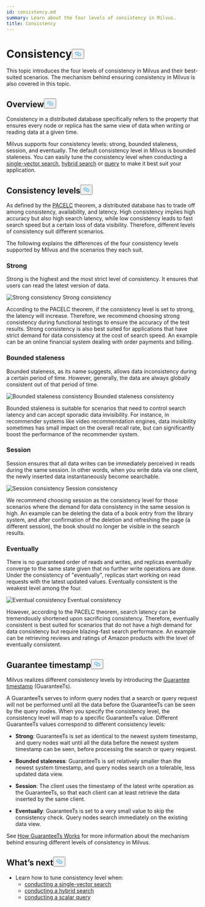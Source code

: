 ```yaml
---
id: consistency.md
summary: Learn about the four levels of consistency in Milvus.
title: Consistency
---
```

<h1 id="Consistency" class="common-anchor-header">Consistency<button data-href="#Consistency" class="anchor-icon" translate="no">
      <svg translate="no"
        aria-hidden="true"
        focusable="false"
        height="20"
        version="1.1"
        viewBox="0 0 16 16"
        width="16"
      >
        <path
          fill="#0092E4"
          fill-rule="evenodd"
          d="M4 9h1v1H4c-1.5 0-3-1.69-3-3.5S2.55 3 4 3h4c1.45 0 3 1.69 3 3.5 0 1.41-.91 2.72-2 3.25V8.59c.58-.45 1-1.27 1-2.09C10 5.22 8.98 4 8 4H4c-.98 0-2 1.22-2 2.5S3 9 4 9zm9-3h-1v1h1c1 0 2 1.22 2 2.5S13.98 12 13 12H9c-.98 0-2-1.22-2-2.5 0-.83.42-1.64 1-2.09V6.25c-1.09.53-2 1.84-2 3.25C6 11.31 7.55 13 9 13h4c1.45 0 3-1.69 3-3.5S14.5 6 13 6z"
        ></path>
      </svg>
    </button></h1><p>This topic introduces the four levels of consistency in Milvus and their best-suited scenarios. The mechanism behind ensuring consistency in Milvus is also covered in this topic.</p>
<h2 id="Overview" class="common-anchor-header">Overview<button data-href="#Overview" class="anchor-icon" translate="no">
      <svg translate="no"
        aria-hidden="true"
        focusable="false"
        height="20"
        version="1.1"
        viewBox="0 0 16 16"
        width="16"
      >
        <path
          fill="#0092E4"
          fill-rule="evenodd"
          d="M4 9h1v1H4c-1.5 0-3-1.69-3-3.5S2.55 3 4 3h4c1.45 0 3 1.69 3 3.5 0 1.41-.91 2.72-2 3.25V8.59c.58-.45 1-1.27 1-2.09C10 5.22 8.98 4 8 4H4c-.98 0-2 1.22-2 2.5S3 9 4 9zm9-3h-1v1h1c1 0 2 1.22 2 2.5S13.98 12 13 12H9c-.98 0-2-1.22-2-2.5 0-.83.42-1.64 1-2.09V6.25c-1.09.53-2 1.84-2 3.25C6 11.31 7.55 13 9 13h4c1.45 0 3-1.69 3-3.5S14.5 6 13 6z"
        ></path>
      </svg>
    </button></h2><p>Consistency in a distributed database specifically refers to the property that ensures every node or replica has the same view of data when writing or reading data at a given time.</p>
<p>Milvus supports four consistency levels:  strong, bounded staleness, session, and eventually. The default consistency level in Milvus is bounded staleness.  You can easily tune the consistency level when conducting a <a href="/docs/fr/single-vector-search.md">single-vector search</a>, <a href="/docs/fr/multi-vector-search.md">hybrid search</a> or <a href="/docs/fr/get-and-scalar-query.md">query</a> to make it best suit your application.</p>
<h2 id="Consistency-levels" class="common-anchor-header">Consistency levels<button data-href="#Consistency-levels" class="anchor-icon" translate="no">
      <svg translate="no"
        aria-hidden="true"
        focusable="false"
        height="20"
        version="1.1"
        viewBox="0 0 16 16"
        width="16"
      >
        <path
          fill="#0092E4"
          fill-rule="evenodd"
          d="M4 9h1v1H4c-1.5 0-3-1.69-3-3.5S2.55 3 4 3h4c1.45 0 3 1.69 3 3.5 0 1.41-.91 2.72-2 3.25V8.59c.58-.45 1-1.27 1-2.09C10 5.22 8.98 4 8 4H4c-.98 0-2 1.22-2 2.5S3 9 4 9zm9-3h-1v1h1c1 0 2 1.22 2 2.5S13.98 12 13 12H9c-.98 0-2-1.22-2-2.5 0-.83.42-1.64 1-2.09V6.25c-1.09.53-2 1.84-2 3.25C6 11.31 7.55 13 9 13h4c1.45 0 3-1.69 3-3.5S14.5 6 13 6z"
        ></path>
      </svg>
    </button></h2><p>As defined by the <a href="https://en.wikipedia.org/wiki/PACELC_theorem">PACELC</a> theorem, a distributed database has to trade off among consistency, availability, and latency. High consistency implies high accuracy but also high search latency, while low consistency leads to fast search speed but a certain loss of data visibility. Therefore, different levels of consistency suit different scenarios.</p>
<p>The following explains the differences of the four consistency levels supported by Milvus and the scenarios they each suit.</p>
<h3 id="Strong" class="common-anchor-header">Strong</h3><p>Strong is the highest and the most strict level of consistency. It ensures that users can read the latest version of data.</p>
<p>
  <span class="img-wrapper">
    <img translate="no" src="/docs/v2.4.x/assets/Consistency_Strong.png" alt="Strong consistency" class="doc-image" id="strong-consistency" />
    <span>Strong consistency</span>
  </span>
</p>
<p>According to the PACELC theorem, if the consistency level is set to strong, the latency will increase. Therefore, we recommend choosing strong consistency during functional testings to ensure the accuracy of the test results. Strong consistency is also best suited for applications that have strict demand for data consistency at the cost of search speed. An example can be an online financial system dealing with order payments and billing.</p>
<h3 id="Bounded-staleness" class="common-anchor-header">Bounded staleness</h3><p>Bounded staleness, as its name suggests, allows data inconsistency during a certain period of time. However, generally, the data are always globally consistent out of that period of time.</p>
<p>
  <span class="img-wrapper">
    <img translate="no" src="/docs/v2.4.x/assets/Consistency_Bounded.png" alt="Bounded staleness consistency" class="doc-image" id="bounded-staleness-consistency" />
    <span>Bounded staleness consistency</span>
  </span>
</p>
<p>Bounded staleness is suitable for scenarios that need to control search latency and can accept sporadic data invisibility. For instance, in recommender systems like video recommendation engines, data invisibility sometimes has small impact on the overall recall rate, but can significantly boost the performance of the recommender system.</p>
<h3 id="Session" class="common-anchor-header">Session</h3><p>Session ensures that all data writes can be immediately perceived in reads during the same session. In other words, when you write data via one client, the newly inserted data instantaneously become searchable.</p>
<p>
  <span class="img-wrapper">
    <img translate="no" src="/docs/v2.4.x/assets/Consistency_Session.png" alt="Session consistency" class="doc-image" id="session-consistency" />
    <span>Session consistency</span>
  </span>
</p>
<p>We recommend choosing session as the consistency level for those scenarios where the demand for data consistency in the same session is high. An example can be deleting the data of a book entry from the library system, and after confirmation of the deletion and refreshing the page (a different session), the book should no longer be visible in the search results.</p>
<h3 id="Eventually" class="common-anchor-header">Eventually</h3><p>There is no guaranteed order of reads and writes, and replicas eventually converge to the same state given that no further write operations are done. Under the consistency of &quot;eventually&quot;, replicas start working on read requests with the latest updated values. Eventually consistent is the weakest level among the four.</p>
<p>
  <span class="img-wrapper">
    <img translate="no" src="/docs/v2.4.x/assets/Consistency_Eventual.png" alt="Eventual consistency" class="doc-image" id="eventual-consistency" />
    <span>Eventual consistency</span>
  </span>
</p>
<p>However, according to the PACELC theorem, search latency can be tremendously shortened upon sacrificing consistency. Therefore, eventually consistent is best suited for scenarios that do not have a high demand for data consistency but require blazing-fast search performance. An example can be retrieving reviews and ratings of Amazon products with the level of eventually consistent.</p>
<h2 id="Guarantee-timestamp" class="common-anchor-header">Guarantee timestamp<button data-href="#Guarantee-timestamp" class="anchor-icon" translate="no">
      <svg translate="no"
        aria-hidden="true"
        focusable="false"
        height="20"
        version="1.1"
        viewBox="0 0 16 16"
        width="16"
      >
        <path
          fill="#0092E4"
          fill-rule="evenodd"
          d="M4 9h1v1H4c-1.5 0-3-1.69-3-3.5S2.55 3 4 3h4c1.45 0 3 1.69 3 3.5 0 1.41-.91 2.72-2 3.25V8.59c.58-.45 1-1.27 1-2.09C10 5.22 8.98 4 8 4H4c-.98 0-2 1.22-2 2.5S3 9 4 9zm9-3h-1v1h1c1 0 2 1.22 2 2.5S13.98 12 13 12H9c-.98 0-2-1.22-2-2.5 0-.83.42-1.64 1-2.09V6.25c-1.09.53-2 1.84-2 3.25C6 11.31 7.55 13 9 13h4c1.45 0 3-1.69 3-3.5S14.5 6 13 6z"
        ></path>
      </svg>
    </button></h2><p>Milvus realizes different consistency levels by introducing the <a href="https://github.com/milvus-io/milvus/blob/f3f46d3bb2dcae2de0bdb7bc0f7b20a72efceaab/docs/developer_guides/how-guarantee-ts-works.md">Guarantee timestamp</a> (GuaranteeTs).</p>
<p>A GuaranteeTs serves to inform query nodes that a search or query request will not be performed until all the data before the GuaranteeTs can be seen by the query nodes. When you specify the consistency level, the consistency level will map to a specific GuaranteeTs value. Different GuaranteeTs values correspond to different consistency levels:</p>
<ul>
<li><p><strong>Strong</strong>: GuaranteeTs is set as identical to the newest system timestamp, and query nodes wait until all the data before the newest system timestamp can be seen, before processing the search or query request.</p></li>
<li><p><strong>Bounded staleness</strong>: GuaranteeTs is set relatively smaller than the newest system timestamp, and query nodes search on a tolerable, less updated data view.</p></li>
<li><p><strong>Session</strong>: The client uses the timestamp of the latest write operation as the GuaranteeTs, so that each client can at least retrieve the data inserted by the same client.</p></li>
<li><p><strong>Eventually</strong>: GuaranteeTs is set to a very small value to skip the consistency check. Query nodes search immediately on the existing data view.</p></li>
</ul>
<p>See <a href="https://github.com/milvus-io/milvus/blob/f3f46d3bb2dcae2de0bdb7bc0f7b20a72efceaab/docs/developer_guides/how-guarantee-ts-works.md">How GuaranteeTs Works</a> for more information about the mechanism behind ensuring different levels of consistency in Milvus.</p>
<h2 id="Whats-next" class="common-anchor-header">What’s next<button data-href="#Whats-next" class="anchor-icon" translate="no">
      <svg translate="no"
        aria-hidden="true"
        focusable="false"
        height="20"
        version="1.1"
        viewBox="0 0 16 16"
        width="16"
      >
        <path
          fill="#0092E4"
          fill-rule="evenodd"
          d="M4 9h1v1H4c-1.5 0-3-1.69-3-3.5S2.55 3 4 3h4c1.45 0 3 1.69 3 3.5 0 1.41-.91 2.72-2 3.25V8.59c.58-.45 1-1.27 1-2.09C10 5.22 8.98 4 8 4H4c-.98 0-2 1.22-2 2.5S3 9 4 9zm9-3h-1v1h1c1 0 2 1.22 2 2.5S13.98 12 13 12H9c-.98 0-2-1.22-2-2.5 0-.83.42-1.64 1-2.09V6.25c-1.09.53-2 1.84-2 3.25C6 11.31 7.55 13 9 13h4c1.45 0 3-1.69 3-3.5S14.5 6 13 6z"
        ></path>
      </svg>
    </button></h2><ul>
<li>Learn how to tune consistency level when:
<ul>
<li><a href="/docs/fr/single-vector-search.md">conducting a single-vector search</a></li>
<li><a href="/docs/fr/multi-vector-search.md">conducting a hybrid search</a></li>
<li><a href="/docs/fr/get-and-scalar-query.md">conducting a scalar query</a></li>
</ul></li>
</ul>

